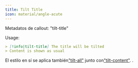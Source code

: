 ```yaml
---
title: Tilt Title
icon: material/angle-acute
---
```


Metadatos de callout: "tilt-title"

Usage:

```md
> [!info|tilt-title] The title will be tilted
> Content is shown as usual
```

El estilo en sí se aplica también["tilt-all"](../combined-styling/page-17.md)
junto con["tilt-content"](../content-styling/page-7.md).
.

